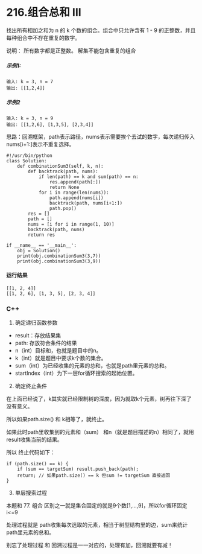 # 216.组合总和 III
找出所有相加之和为 n 的 k 个数的组合。组合中只允许含有 1 - 9 的正整数，并且每种组合中不存在重复的数字。

说明：
所有数字都是正整数。
解集不能包含重复的组合

##### 示例1:
    输入: k = 3, n = 7
    输出: [[1,2,4]]
    
##### 示例2
    输入: k = 3, n = 9
    输出: [[1,2,6], [1,3,5], [2,3,4]]

思路：回溯框架，path表示路径，nums表示需要挨个去试的数字，每次递归传入nums[i+1:]表示不重复选择。

    #!/usr/bin/python
    class Solution:
        def combinationSum3(self, k, n):
            def backtrack(path, nums):
                if len(path) == k and sum(path) == n:
                    res.append(path[:])
                    return None
                for i in range(len(nums)):
                    path.append(nums[i])
                    backtrack(path, nums[i+1:])
                    path.pop()
            res = []
            path = []
            nums = [i for i in range(1, 10)]
            backtrack(path, nums)
            return res

    if __name__ == '__main__':
        obj = Solution()
        print(obj.combinationSum3(3,7))
        print(obj.combinationSum3(3,9))
            
#### 运行结果
    [[1, 2, 4]]
    [[1, 2, 6], [1, 3, 5], [2, 3, 4]]
####

### C++

1. 确定递归函数参数

* result：存放结果集
* path: 存放符合条件的结果
* n（int）目标和，也就是题目中的n。
* k（int）就是题目中要求k个数的集合。
* sum（int）为已经收集的元素的总和，也就是path里元素的总和。
* startIndex（int）为下一层for循环搜索的起始位置。

2. 确定终止条件

在上面已经说了，k其实就已经限制树的深度，因为就取k个元素，树再往下深了没有意义。

所以如果path.size() 和 k相等了，就终止。

如果此时path里收集到的元素和（sum） 和n（就是题目描述的n）相同了，就用result收集当前的结果。

所以 终止代码如下：

    if (path.size() == k) {
        if (sum == targetSum) result.push_back(path);
        return; // 如果path.size() == k 但sum != targetSum 直接返回
    }
    
3. 单层搜索过程

本题和 77. 组合 区别之一就是集合固定的就是9个数[1,...,9]，所以for循环固定i<=9

处理过程就是 path收集每次选取的元素，相当于树型结构里的边，sum来统计path里元素的总和。

别忘了处理过程 和 回溯过程是一一对应的，处理有加，回溯就要有减！

